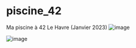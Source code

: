 # piscine_42
Ma piscine à 42 Le Havre (Janvier 2023)
![image](https://github.com/NotBB7/Piscine42-Janvier2023/assets/64654899/b5fbac2d-19c4-4e69-8137-3426c3399ff4)


![image](https://github.com/NotBB7/Piscine42-Janvier2023/assets/64654899/bd8bd505-2b32-4123-bca2-7393006e6be0)
